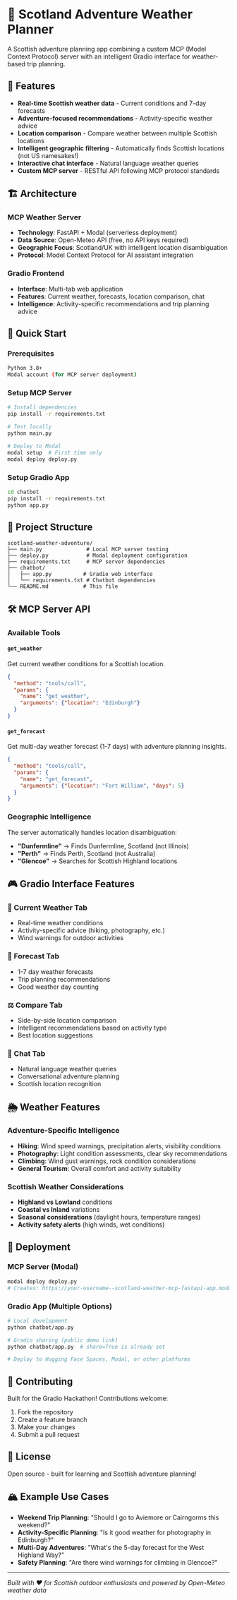 # 🏴󠁧󠁢󠁳󠁣󠁴󠁿 Scotland Adventure Weather Planner

A Scottish adventure planning app combining a custom MCP (Model Context Protocol) server with an intelligent Gradio interface for weather-based trip planning.

## 🎯 Features

- **Real-time Scottish weather data** - Current conditions and 7-day forecasts
- **Adventure-focused recommendations** - Activity-specific weather advice
- **Location comparison** - Compare weather between multiple Scottish locations
- **Intelligent geographic filtering** - Automatically finds Scottish locations (not US namesakes!)
- **Interactive chat interface** - Natural language weather queries
- **Custom MCP server** - RESTful API following MCP protocol standards

## 🏗️ Architecture

### MCP Weather Server
- **Technology**: FastAPI + Modal (serverless deployment)
- **Data Source**: Open-Meteo API (free, no API keys required)
- **Geographic Focus**: Scotland/UK with intelligent location disambiguation
- **Protocol**: Model Context Protocol for AI assistant integration

### Gradio Frontend
- **Interface**: Multi-tab web application
- **Features**: Current weather, forecasts, location comparison, chat
- **Intelligence**: Activity-specific recommendations and trip planning advice

## 🚀 Quick Start

### Prerequisites
```bash
Python 3.8+
Modal account (for MCP server deployment)
```

### Setup MCP Server
```bash
# Install dependencies
pip install -r requirements.txt

# Test locally
python main.py

# Deploy to Modal
modal setup  # First time only
modal deploy deploy.py
```

### Setup Gradio App
```bash
cd chatbot
pip install -r requirements.txt
python app.py
```

## 📁 Project Structure

```
scotland-weather-adventure/
├── main.py              # Local MCP server testing
├── deploy.py            # Modal deployment configuration  
├── requirements.txt     # MCP server dependencies
├── chatbot/
│   ├── app.py          # Gradio web interface
│   └── requirements.txt # Chatbot dependencies
└── README.md           # This file
```

## 🛠️ MCP Server API

### Available Tools

#### `get_weather`
Get current weather conditions for a Scottish location.

```json
{
  "method": "tools/call",
  "params": {
    "name": "get_weather",
    "arguments": {"location": "Edinburgh"}
  }
}
```

#### `get_forecast` 
Get multi-day weather forecast (1-7 days) with adventure planning insights.

```json
{
  "method": "tools/call",
  "params": {
    "name": "get_forecast", 
    "arguments": {"location": "Fort William", "days": 5}
  }
}
```

### Geographic Intelligence
The server automatically handles location disambiguation:
- **"Dunfermline"** → Finds Dunfermline, Scotland (not Illinois)
- **"Perth"** → Finds Perth, Scotland (not Australia)  
- **"Glencoe"** → Searches for Scottish Highland locations

## 🎮 Gradio Interface Features

### 📍 Current Weather Tab
- Real-time weather conditions
- Activity-specific advice (hiking, photography, etc.)
- Wind warnings for outdoor activities

### 📅 Forecast Tab  
- 1-7 day weather forecasts
- Trip planning recommendations
- Good weather day counting

### ⚖️ Compare Tab
- Side-by-side location comparison
- Intelligent recommendations based on activity type
- Best location suggestions

### 💬 Chat Tab
- Natural language weather queries
- Conversational adventure planning
- Scottish location recognition

## 🌦️ Weather Features

### Adventure-Specific Intelligence
- **Hiking**: Wind speed warnings, precipitation alerts, visibility conditions
- **Photography**: Light condition assessments, clear sky recommendations  
- **Climbing**: Wind gust warnings, rock condition considerations
- **General Tourism**: Overall comfort and activity suitability

### Scottish Weather Considerations
- **Highland vs Lowland** conditions
- **Coastal vs Inland** variations  
- **Seasonal considerations** (daylight hours, temperature ranges)
- **Activity safety alerts** (high winds, wet conditions)

## 🚢 Deployment

### MCP Server (Modal)
```bash
modal deploy deploy.py
# Creates: https://your-username--scotland-weather-mcp-fastapi-app.modal.run
```

### Gradio App (Multiple Options)
```bash
# Local development
python chatbot/app.py

# Gradio sharing (public demo link)  
python chatbot/app.py  # share=True is already set

# Deploy to Hugging Face Spaces, Modal, or other platforms
```

## 🤝 Contributing

Built for the Gradio Hackathon! Contributions welcome:

1. Fork the repository
2. Create a feature branch
3. Make your changes  
4. Submit a pull request

## 📄 License

Open source - built for learning and Scottish adventure planning!

## 🏔️ Example Use Cases

- **Weekend Trip Planning**: "Should I go to Aviemore or Cairngorms this weekend?"
- **Activity-Specific Planning**: "Is it good weather for photography in Edinburgh?"
- **Multi-Day Adventures**: "What's the 5-day forecast for the West Highland Way?"
- **Safety Planning**: "Are there wind warnings for climbing in Glencoe?"

---

*Built with ❤️ for Scottish outdoor enthusiasts and powered by Open-Meteo weather data*